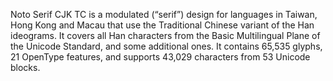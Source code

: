Noto Serif CJK TC is a modulated (“serif”) design for languages in Taiwan, Hong Kong and Macau that use the Traditional Chinese variant of the Han ideograms. It covers all Han characters from the Basic Multilingual Plane of the Unicode Standard, and some additional ones. It contains 65,535 glyphs, 21 OpenType features, and supports 43,029 characters from 53 Unicode blocks.